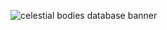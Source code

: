 ![celestial bodies database banner](https://github.com/z-bj/galaxy_psql_DB/blob/master/galaxy_DB.png)

